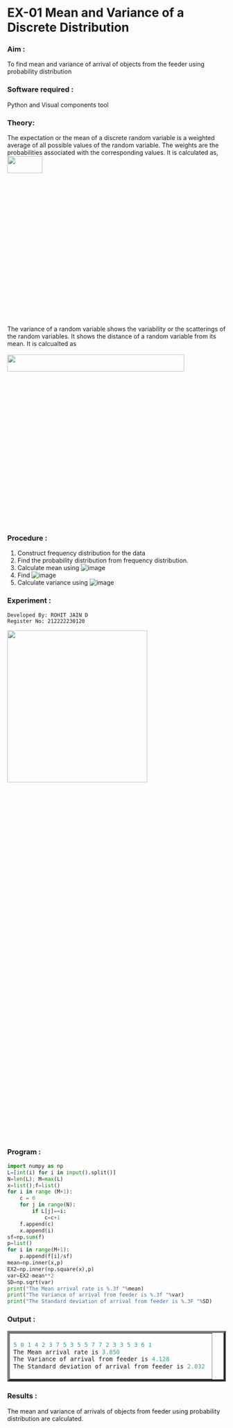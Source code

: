 # EX-01 Mean and Variance of a Discrete Distribution
### Aim : 
To find mean and variance of arrival of objects from the feeder using probability distribution
### Software required :  
Python and Visual components tool
### Theory:
The expectation or the mean of a discrete random variable is a weighted average of all possible
values of the random variable. The weights are the probabilities associated with the corresponding values. 
It is calculated as, <br>
<img height=10% width=40% src="https://user-images.githubusercontent.com/103921593/192938463-e34177f4-f188-48a0-bda2-8f6d1d660ed2.png"> <br>
The variance of a random variable shows the variability or the scatterings of the random variables.
It shows the distance of a random variable from its mean. It is calcualted as <br>  
<img height=10% width=90% src="https://user-images.githubusercontent.com/103921593/192938695-99fedc01-34d5-4d36-84df-5880e766ed0c.png">
### Procedure :
1. Construct frequency distribution for the data
2. Find the  probability distribution from frequency distribution.
3. Calculate mean using 
   ![image](https://user-images.githubusercontent.com/103921593/192940431-03b81777-c54d-4286-b4f4-82dfe7666b4c.png)
4. Find ![image](https://user-images.githubusercontent.com/103921593/192940255-2d9dd746-6875-4a6d-877b-6da6cdb96ab1.png)
5.  Calculate variance using 
      ![image](https://user-images.githubusercontent.com/103921593/192942852-913550a9-fabe-4a55-b956-0487b18bbd97.png)

### Experiment :

```
Developed By: ROHIT JAIN D
Register No: 212222230120
```
<img height=30% width=80% src="https://user-images.githubusercontent.com/103921593/229993174-5b67e57e-3e01-4ac4-9f83-410a932b22bf.png">

### Program :
```Python
import numpy as np
L=[int(i) for i in input().split()]
N=len(L); M=max(L) 
x=list();f=list()
for i in range (M+1):
    c = 0
    for j in range(N):
        if L[j]==i:
            c=c+1
    f.append(c)
    x.append(i)
sf=np.sum(f)
p=list()
for i in range(M+1):
    p.append(f[i]/sf) 
mean=np.inner(x,p)
EX2=np.inner(np.square(x),p)
var=EX2-mean**2 
SD=np.sqrt(var)
print("The Mean arrival rate is %.3f "%mean)
print("The Variance of arrival from feeder is %.3f "%var) 
print("The Standard deviation of arrival from feeder is %.3F "%SD)
```
### Output : 
<table border=5>
<tr>
<td>

```C
5 0 1 4 2 3 7 5 3 5 5 7 7 2 3 3 5 3 6 1
The Mean arrival rate is 3.850 
The Variance of arrival from feeder is 4.128 
The Standard deviation of arrival from feeder is 2.032 
```

</td>
</tr>
</table>

### Results :
The mean and variance of arrivals of objects from feeder using probability distribution are calculated.

